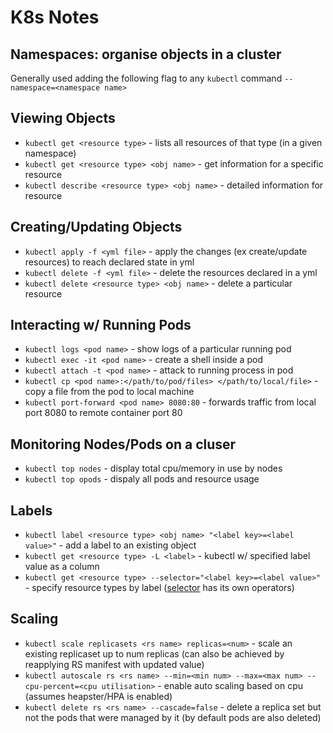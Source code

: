 # K8s Notes

## Namespaces: organise objects in a cluster

Generally used adding the following flag to any `kubectl` command `--namespace=<namespace name>`

## Viewing Objects
* `kubectl get <resource type>` - lists all resources of that type (in a given namespace)
* `kubectl get <resource type> <obj name>` - get information for a specific resource
* `kubectl describe <resource type> <obj name>` - detailed information for resource

## Creating/Updating Objects
* `kubectl apply -f <yml file>` - apply the changes (ex create/update resources) to reach declared state in yml
* `kubectl delete -f <yml file>` - delete the resources declared in a yml
* `kubectl delete <resource type> <obj name>` - delete a particular resource

## Interacting w/ Running Pods
* `kubectl logs <pod name>` - show logs of a particular running pod
* `kubectl exec -it <pod name>` - create a shell inside a pod
* `kubectl attach -t <pod name>` - attack to running process in pod
* `kubectl cp <pod name>:</path/to/pod/files> </path/to/local/file>` - copy a file from the pod to local machine
* `kubectl port-forward <pod name> 8080:80` - forwards traffic from local port 8080 to remote container port 80

## Monitoring Nodes/Pods on a cluser
* `kubectl top nodes` - display total cpu/memory in use by nodes
* `kubectl top opods` - dispaly all pods and resource usage

## Labels
* `kubectl label <resource type> <obj name> "<label key>=<label value>"` - add a label to an existing object
* `kubectl get <resource type> -L <label>` - kubectl w/ specified label value as a column
* `kubectl get <resource type> --selector="<label key>=<label value>"` - specify resource types by label ([selector](https://kubernetes.io/docs/concepts/overview/working-with-objects/labels/) has its own operators)

## Scaling
* `kubectl scale replicasets <rs name> replicas=<num>` - scale an existing replicaset up to num replicas (can also be achieved by reapplying RS manifest with updated value)
* `kubectl autoscale rs <rs name> --min=<min num> --max=<max num> --cpu-percent=<cpu utilisation>` - enable auto scaling based on cpu (assumes heapster/HPA is enabled)
* `kubectl delete rs <rs name> --cascade=false` - delete a replica set but not the pods that were managed by it (by default pods are also deleted)
